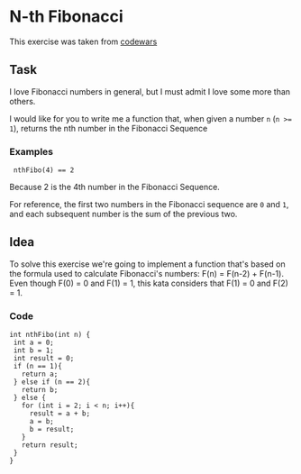 # N-th Fibonacci
This exercise was taken from [codewars](https://www.codewars.com/kata/522551eee9abb932420004a0)
## Task
I love Fibonacci numbers in general, but I must admit I love some more than others.

I would like for you to write me a function that, when given a number `n` (`n >= 1`), returns the nth number in the Fibonacci Sequence
### Examples

```
 nthFibo(4) == 2
```
Because 2 is the 4th number in the Fibonacci Sequence.

For reference, the first two numbers in the Fibonacci sequence are `0` and `1`, and each subsequent number is the sum of the previous two.


## Idea
To solve this exercise we're going to implement a function that's based on the formula used to calculate Fibonacci's numbers: F(n) = F(n-2) + F(n-1).
Even though F(0) = 0 and F(1) = 1, this kata considers that F(1) = 0 and F(2) = 1.

### Code
 ```
 int nthFibo(int n) { 
  int a = 0;
  int b = 1;
  int result = 0;
  if (n == 1){
    return a;
  } else if (n == 2){
    return b;
  } else {
    for (int i = 2; i < n; i++){
      result = a + b;
      a = b;
      b = result;
    }
    return result;
  }
}
```
